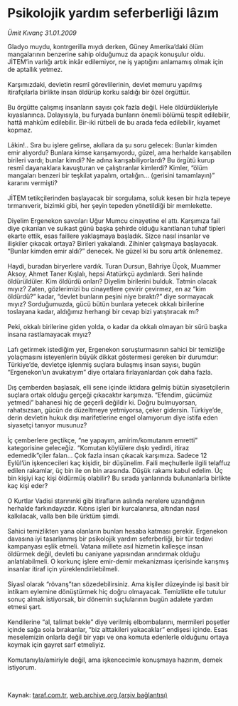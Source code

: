 # Psikolojik yardım seferberliği lâzım

*Ümit Kıvanç 31.01.2009*

<div class="taraf_structure_2col_1zq">
<div class="margen_n">



 <p>Gladyo muydu, kontrgerilla mıydı derken, Güney Amerika’daki ölüm mangalarının benzerine sahip olduğumuz da apaçık konuşulur oldu. JİTEM’in varlığı artık inkâr edilemiyor, ne iş yaptığını anlamamış olmak için de aptallık yetmez.<br/><br/>Karşımızdaki, devletin resmî görevlilerinin, devlet memuru yapılmış itirafçılarla birlikte insan öldürüp korku saldığı bir özel örgüttür. <br/><br/>Bu örgütte çalışmış insanların sayısı çok fazla değil. Hele öldürdükleriyle kıyaslanınca. Dolayısıyla, bu furyada bunların önemli bölümü tespit edilebilir, hattâ mahkûm edilebilir. Bir-iki rütbeli de bu arada feda edilebilir, kıyamet kopmaz. <br/><br/>Lâkin!.. Sıra bu işlere gelirse, akıllara da şu soru gelecek: Bunlar kimden emir alıyordu? Bunlara kimse karışamıyordu, güzel, ama herhalde karışabilen birileri vardı; bunlar kimdi? Ne adına karışabiliyorlardı? Bu örgütü kurup resmî dayanaklara kavuşturan ve çalıştıranlar kimlerdi? Kimler, “ölüm mangaları benzeri bir teşkilat yapalım, ortalığın... (gerisini tamamlayın)” kararını vermişti? <br/><br/>JİTEM tetikçilerinden başlayacak bir sorgulama, soluk kesen bir hızla tepeye tırmanıverir, bizimki gibi, her şeyin tepeden yönetildiği bir memlekette. <br/><br/>Diyelim Ergenekon savcıları Uğur Mumcu cinayetine el attı. Karşımıza fail diye çıkarılan ve suikast günü başka şehirde olduğu kanıtlanan tuhaf tipleri ekarte ettik, esas faillere yaklaşmaya başladık. Sizce nasıl insanlar ve ilişkiler çıkacak ortaya? Birileri yakalandı. Zihinler çalışmaya başlayacak. “Bunlar kimden emir aldı?” denecek. Ne güzel ki bu soru artık önlenemez. <br/><br/>Haydi, buradan biryerlere vardık. Turan Dursun, Bahriye Üçok, Muammer Aksoy, Ahmet Taner Kışlalı, hepsi Atatürkçü aydınlardı. Seri halinde öldürüldüler. Kim öldürdü onları? Diyelim birilerini bulduk. Tatmin olacak mıyız? Zaten, gözlerimizi bu cinayetlere çevirir çevirmez, en az “kim öldürdü?” kadar, “devlet bunların peşini niye bıraktı?” diye sormayacak mıyız? Sorduğumuzda, gücü bütün bunlara yetecek okkalı birilerine toslayana kadar, aldığımız herhangi bir cevap bizi yatıştıracak mı? <br/><br/>Peki, okkalı birilerine giden yolda, o kadar da okkalı olmayan bir sürü başka insana rastlamayacak mıyız? <br/><br/>Lafı getirmek istediğim yer, Ergenekon soruşturmasının sahici bir temizliğe yolaçmasını isteyenlerin büyük dikkat göstermesi gereken bir durumdur: Türkiye’de, devletçe işlenmiş suçlara bulaşmış insan sayısı, bugün “Ergenekon’un avukatıyım” diye ortalara fırlayanlardan çok daha fazla. <br/><br/>Dış çemberden başlasak, elli sene içinde iktidara gelmiş bütün siyasetçilerin suçlara ortak olduğu gerçeği çıkacaktır karşımıza. “Efendim, gücümüz yetmedi” bahanesi hiç de geçerli değildir ki. Doğru bulmuyorsan, rahatsızsan, gücün de düzeltmeye yetmiyorsa, çeker gidersin. Türkiye’de, derin devletin hukuk dışı marifetlerine engel olamıyorum diye istifa eden siyasetçi tanıyor musunuz? <br/><br/>İç çemberlere geçtikçe, “ne yapayım, amirim/komutanım emretti” kategorisine geleceğiz. “Komutan köylülere dışkı yedirdi, itiraz edemedik”çiler falan... Çok fazla insan çıkacak karşımıza. Sadece 12 Eylül’ün işkencecileri kaç kişidir, bir düşünelim. Faili meçhullerle ilgili telaffuz edilen rakamlar, üç bin ile on bin arasında. Düşük rakamı kabul edelim. Üç bin kişiyi kaç kişi öldürmüş olabilir? Bu sırada yanlarında bulunanlarla birlikte kaç kişi eder? <br/><br/>O Kurtlar Vadisi starınınki gibi itirafların aslında nerelere uzandığının herhalde farkındayızdır. Kıbrıs işleri bir kurcalanırsa, altından nasıl kalkılacak, valla ben bile ürktüm şimdi. <br/><br/>Sahici temizlikten yana olanların bunları hesaba katması gerekir. Ergenekon davasına iyi tasarlanmış bir psikolojik yardım seferberliği, bir tür tedavi kampanyası eşlik etmeli. Vatana millete asıl hizmetin kalleşçe insan öldürmek değil, devleti bu caniyane yapısından arındırmak olduğu anlatılabilmeli. O korkunç işlere emir-demir mekanizması içerisinde karışmış insanlar itiraf için yüreklendirilebilmeli. <br/><br/>Siyasî olarak “rövanş”tan sözedebilirsiniz. Ama kişiler düzeyinde işi basit bir intikam eylemine dönüştürmek hiç doğru olmayacak. Temizlikte elle tutulur sonuç almak istiyorsak, bir dönemin suçlularının bugün adalete yardım etmesi şart. <br/><br/>Kendilerine “al, talimat bekle” diye verilmiş elbombalarını, mermileri poşetler içinde sağa sola bırakanlar, “biz alttakileri yakacaklar” endişesi içinde. Esas meselemizin onlarla değil bir yapı ve ona komuta edenlerle olduğunu ortaya koymak için gayret sarf etmeliyiz. <br/><br/>Komutanıyla/amiriyle değil, ama işkencecimle konuşmaya hazırım, demek istiyorum.</p>

<br/>


<div id="taraf_not">
</div>

</div>


</div>

Kaynak: [taraf.com.tr](http://www.taraf.com.tr:80/makale/3802.htm), [web.archive.org (arşiv bağlantısı)](http://web.archive.org/web/20090309165522/http://www.taraf.com.tr:80/makale/3802.htm)
